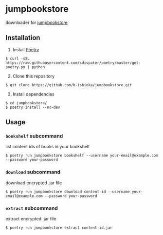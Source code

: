 # jumpbookstore

downloader for [jumpbookstore](http://jumpbookstore.com/)

## Installation

1. Install [Poetry](https://poetry.eustace.io/)
```
$ curl -sSL https://raw.githubusercontent.com/sdispater/poetry/master/get-poetry.py | python
```
2. Clone this repository
```
$ git clone https://github.com/h-ishioka/jumpbookstore.git
```
3. Install dependencies
```
$ cd jumpbookstore/
$ poetry install --no-dev
```

## Usage

### `bookshelf` subcommand
list content ids of books in your bookshelf

```
$ poetry run jumpbookstore bookshelf --username your-email@example.com --password your-password
```

### `download` subcommand
download encrypted .jar file

```
$ poetry run jumpbookstore download content-id --username your-email@example.com --password your-password
```

### `extract` subcommand
extract encrypted .jar file

```
$ poetry run jumpbookstore extract content-id.jar
```
